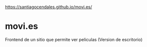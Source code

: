 https://santiagocendales.github.io/movi.es/
# movi.es
Frontend de un sitio que permite ver peliculas (Version de escritorio)
